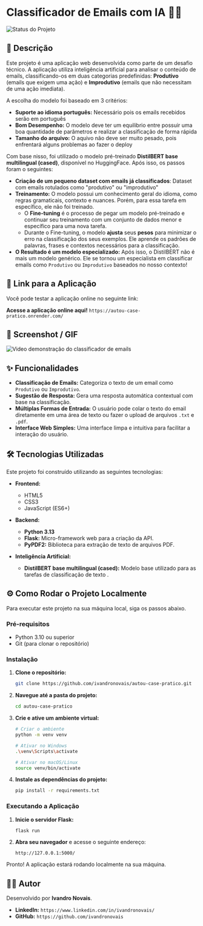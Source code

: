 # Classificador de Emails com IA 📧✨

![Status do Projeto](https://img.shields.io/badge/status-concluído-green)

## 📝 Descrição

Este projeto é uma aplicação web desenvolvida como parte de um desafio técnico. A aplicação utiliza inteligência artificial para analisar o conteúdo de emails, classificando-os em duas categorias predefinidas: **Produtivo** (emails que exigem uma ação) e **Improdutivo** (emails que não necessitam de uma ação imediata).

A escolha do modelo foi baseado em 3 critérios:
- **Suporte ao idioma português:** Necessário pois os emails recebidos serão em português
- **Bom Desempenho:** O modelo deve ter um equilibrio entre possuir uma boa quantidade de parâmetros e realizar a classificação de forma rápida
- **Tamanho do arquivo:** O aquivo não deve ser muito pesado, pois enfrentará alguns problemas ao fazer o deploy

Com base nisso, foi utilizado o modelo pré-treinado **DistilBERT base multilingual (cased)**, disponível no HuggingFace. Após isso, os passos foram o seguintes:
- **Criação de um pequeno dataset com emails já classificados**: Dataset com emails rotulados como "produtivo" ou "improdutivo"
- **Treinamento:** O modelo possui um conhecimento geral do idioma, como regras gramaticais, contexto e nuances. Porém, para essa tarefa em específico, ele não foi treinado. 
    - O **Fine-tuning** é o processo de pegar um modelo pré-treinado e continuar seu treinamento com um conjunto de dados menor e específico para uma nova tarefa.
    - Durante o Fine-tuning, o modelo **ajusta** seus **pesos** para minimizar o erro na classificação dos seus exemplos. Ele aprende os padrões de palavras, frases e contextos necessários para a classificação.
- **O Resultado é um modelo especializado:** Após isso, o DistilBERT não é mais um modelo genérico. Ele se tornou um especialista em classificar emails como `Produtivo` ou `Improdutivo` baseados no nosso contexto! 

## 🚀 Link para a Aplicação

Você pode testar a aplicação online no seguinte link:

**Acesse a aplicação online aqui!** `https://autou-case-pratico.onrender.com/`

## 📸 Screenshot / GIF
![Video demonstração do classificador de emails](https://github.com/user-attachments/assets/d5db42fe-d8cd-48ed-bf62-296b9866c265)




## ✨ Funcionalidades

- **Classificação de Emails:** Categoriza o texto de um email como `Produtivo` ou `Improdutivo`.
- **Sugestão de Resposta:** Gera uma resposta automática contextual com base na classificação.
- **Múltiplas Formas de Entrada:** O usuário pode colar o texto do email diretamente em uma área de texto ou fazer o upload de arquivos `.txt` e `.pdf`.
- **Interface Web Simples:** Uma interface limpa e intuitiva para facilitar a interação do usuário.

## 🛠️ Tecnologias Utilizadas

Este projeto foi construído utilizando as seguintes tecnologias:

* **Frontend:**
    * HTML5
    * CSS3
    * JavaScript (ES6+)

* **Backend:**
    * **Python 3.13**
    * **Flask:** Micro-framework web para a criação da API.
    * **PyPDF2:** Biblioteca para extração de texto de arquivos PDF.

* **Inteligência Artificial:**
    * **DistilBERT base multilingual (cased):** Modelo base utilizado para as tarefas de classificação de texto .

## ⚙️ Como Rodar o Projeto Localmente

Para executar este projeto na sua máquina local, siga os passos abaixo.

### Pré-requisitos

* Python 3.10 ou superior
* Git (para clonar o repositório)
### Instalação

1.  **Clone o repositório:**
    ```bash
    git clone https://github.com/ivandronovais/autou-case-pratico.git
    ```

2.  **Navegue até a pasta do projeto:**
    ```bash
    cd autou-case-pratico
    ```

3.  **Crie e ative um ambiente virtual:**
    ```bash
    # Criar o ambiente
    python -m venv venv

    # Ativar no Windows
    .\venv\Scripts\activate

    # Ativar no macOS/Linux
    source venv/bin/activate
    ```

4.  **Instale as dependências do projeto:**
  
    ```bash
    pip install -r requirements.txt
    ```

### Executando a Aplicação

1.  **Inicie o servidor Flask:**
    ```bash
    flask run
    ```

2.  **Abra seu navegador** e acesse o seguinte endereço:
    ```
    http://127.0.0.1:5000/
    ```

Pronto! A aplicação estará rodando localmente na sua máquina.

## 👨‍💻 Autor

Desenvolvido por **Ivandro Novais**.

* **LinkedIn:** `https://www.linkedin.com/in/ivandronovais/`
* **GitHub:** `https://github.com/ivandronovais`

